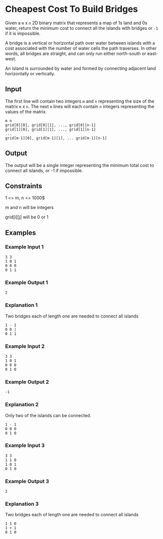 # Cheapest Cost To Build Bridges
Given a `m` x `n` 2D binary matrix that represents a map of 1s land and 0s water, return the minimum cost to connect all the islands with bridges or `-1` if it is impossible.

A bridge is a vertical or horizontal path over water between islands with a cost associated with the number of water cells the path traverses. In other words, all bridges are straight, and can only run either north-south or east-west.

An island is surrounded by water and formed by connecting adjacent land horizontally or vertically.

## Input
The first line will contain two integers `m` and `n` representing the size of the matrix `m` x `n`.
The next `m` lines will each contain `n` integers representing the values of the matrix.

```
m n
grid[0][0], grid[0][1], ..., grid[0][n-1]
grid[1][0], grid[1][1], ..., grid[1][n-1]
...
grid[m-1][0], grid[m-1][1], ... grid[m-1][n-1]
```

## Output
The output will be a single integer representing the minimum total cost to connect all islands, or -1 if impossible.

## Constraints
1 <= m, n <= 1000$

m and n will be integers

grid[i][j] will be 0 or 1

## Examples

### Example Input 1
```
3 3
1 0 1
0 0 0
0 1 1
```

### Example Output 1
```
2
```

### Explanation 1
Two bridges each of length one are needed to connect all islands
```
1 - 1
0 0 |
0 1 1
```


### Example Input 2
```
3 3
1 0 1
0 0 0
0 1 0
```

### Example Output 2
```
-1
```

### Explanation 2
Only two of the islands can be connected.
```
1 - 1
0 0 0
0 1 0
```


### Example Input 3
```
3 3
1 1 0
1 0 1
0 1 0
```

### Example Output 3
```
2
```

### Explanation 3
Two bridges each of length one are needed to connect all islands
```
1 1 0
1 + 1
0 1 0
```

